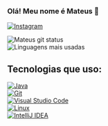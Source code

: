 ### Olá! Meu nome é Mateus 👋
[![Instagram](https://img.shields.io/badge/Instagram-E4405F?style=for-the-badge&logo=instagram&logoColor=white)](https://www.instagram.com/mateusoliveirag7)

![Mateus git status](https://github-readme-stats.vercel.app/api?username=Mat3usDev231&theme=blue-green)  
![Linguagens mais usadas](https://github-readme-stats.vercel.app/api/top-langs/?username=Mat3usDev231&theme=blue-green)

## Tecnologias que uso:

[![Java](https://img.shields.io/badge/Java-ED8B00?style=for-the-badge&logo=openjdk&logoColor=red)]()  
[![Git](https://img.shields.io/badge/GIT-E44C30?style=for-the-badge&logo=git&logoColor=white)]()  
[![Visual Studio Code](https://img.shields.io/badge/Visual_Studio_Code-0078D4?style=for-the-badge&logo=visual%20studio%20code&logoColor=white)]()  
[![Linux](https://img.shields.io/badge/Linux-FCC624?style=for-the-badge&logo=linux&logoColor=black)]()  
[![IntelliJ IDEA](https://img.shields.io/badge/IntelliJ_IDEA-000000.svg?style=for-the-badge&logo=intellij-idea&logoColor=white)]()
